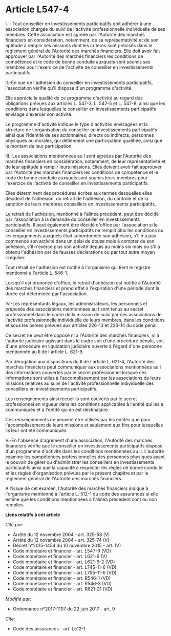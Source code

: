 # Article L547-4

I. - Tout conseiller en investissements participatifs doit adhérer à une association chargée du suivi de l'activité
professionnelle individuelle de ses membres. Cette association est agréée par l'Autorité des marchés financiers en
considération, notamment, de sa représentativité et de son aptitude à remplir ses missions dont les critères sont précisés
dans le règlement général de l'Autorité des marchés financiers. Elle doit avoir fait approuver par l'Autorité des marchés
financiers les conditions de compétence et le code de bonne conduite auxquels sont soumis ses membres pour l'exercice de
l'activité de conseiller en investissements participatifs.

II.-En vue de l'adhésion du conseiller en investissements participatifs, l'association vérifie qu'il dispose d'un programme
d'activité.

Elle apprécie la qualité de ce programme d'activité au regard des obligations prévues aux articles L. 547-3, L. 547-5 et L.
547-8, ainsi que les conditions dans lesquelles le conseiller en investissements participatifs envisage d'exercer son
activité.

Le programme d'activité indique le type d'activités envisagées et la structure de l'organisation du conseiller en
investissements participatifs ainsi que l'identité de ses actionnaires, directs ou indirects, personnes physiques ou morales,
qui détiennent une participation qualifiée, ainsi que le montant de leur participation.

III.-Les associations mentionnées au I sont agréées par l'Autorité des marchés financiers en considération, notamment, de
leur représentativité et de leur aptitude à remplir leurs missions. Elles doivent avoir fait approuver par l'Autorité des
marchés financiers les conditions de compétence et le code de bonne conduite auxquels sont soumis leurs membres pour
l'exercice de l'activité de conseiller en investissements participatifs.

Elles déterminent des procédures écrites aux termes desquelles elles décident de l'adhésion, du retrait de l'adhésion, du
contrôle et de la sanction de leurs membres conseillers en investissements participatifs.

Le retrait de l'adhésion, mentionné à l'alinéa précédent, peut être décidé par l'association à la demande du conseiller en
investissements participatifs. Il peut également être décidé d'office par l'association si le conseiller en investissements
participatifs ne remplit plus les conditions ou les engagements auxquels était subordonnée son adhésion, s'il n'a pas
commencé son activité dans un délai de douze mois à compter de son adhésion, s'il n'exerce plus son activité depuis au moins
six mois ou s'il a obtenu l'adhésion par de fausses déclarations ou par tout autre moyen irrégulier.

Tout retrait de l'adhésion est notifié à l'organisme qui tient le registre mentionné à l'article L. 546-1.

Lorsqu'il est prononcé d'office, le retrait d'adhésion est notifié à l'Autorité des marchés financiers et prend effet à
l'expiration d'une période dont la durée est déterminée par l'association.

IV.-Les représentants légaux, les administrateurs, les personnels et préposés des associations mentionnées au I sont tenus au
secret professionnel dans le cadre de la mission de suivi par ces associations de l'activité professionnelle individuelle de
leurs membres, dans les conditions et sous les peines prévues aux articles 226-13 et 226-14 du code pénal.

Ce secret ne peut être opposé ni à l'Autorité des marchés financiers, ni à l'autorité judiciaire agissant dans le cadre soit
d'une procédure pénale, soit d'une procédure en liquidation judiciaire ouverte à l'égard d'une personne mentionnée au II de
l'article L. 621-9.

Par dérogation aux dispositions du II de l'article L. 621-4, l'Autorité des marchés financiers peut communiquer aux
associations mentionnées au I des informations couvertes par le secret professionnel lorsque ces informations sont utiles à
l'accomplissement par les associations de leurs missions relatives au suivi de l'activité professionnelle individuelle des
conseillers en investissements participatifs.

Les renseignements ainsi recueillis sont couverts par le secret professionnel en vigueur dans les conditions applicables à
l'entité qui les a communiqués et à l'entité qui en est destinataire.

Ces renseignements ne peuvent être utilisés par les entités que pour l'accomplissement de leurs missions et seulement aux
fins pour lesquelles ils leur ont été communiqués.

V.-En l'absence d'agrément d'une association, l'Autorité des marchés financiers vérifie que le conseiller en investissements
participatifs dispose d'un programme d'activité dans les conditions mentionnées au II. L'autorité examine les compétences
professionnelles des personnes physiques ayant le pouvoir de gérer ou d'administrer les conseillers en investissements
participatifs ainsi que la capacité à respecter les règles de bonne conduite et les règles d'organisation prévues par le
présent chapitre et par le règlement général de l'Autorité des marchés financiers.

A l'issue de cet examen, l'Autorité des marchés financiers indique à l'organisme mentionné à l'article L. 512-1 du code des
assurances si elle estime que les conditions mentionnées à l'alinéa précédent sont ou non remplies.

**Liens relatifs à cet article**

_Cité par_:

  - Arrêté du 12 novembre 2004 - art. 325-58 (V)
  - Arrêté du 12 novembre 2004 - art. 325-74 (V)
  - Décret n°2015-1454 du 10 novembre 2015 - art. (V)
  - Code monétaire et financier - art. L547-9 (VD)
  - Code monétaire et financier - art. L621-9 (V)
  - Code monétaire et financier - art. L621-9-2 (VD)
  - Code monétaire et financier - art. L745-11-6 (VD)
  - Code monétaire et financier - art. L755-11-6 (VD)
  - Code monétaire et financier - art. R546-1 (VD)
  - Code monétaire et financier - art. R546-3 (VD)
  - Code monétaire et financier - art. R621-31 (VD)

_Modifié par_:

  - Ordonnance n°2017-1107 du 22 juin 2017 - art. 9

_Cite_:

  - Code des assurances - art. L512-1
